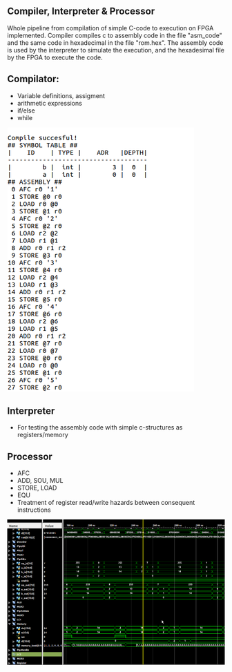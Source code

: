 ## Compiler, Interpreter & Processor
Whole pipeline from compilation of simple C-code to execution on FPGA implemented. Compiler compiles c to assembly code in the file "asm_code" and the same code in hexadecimal in the file "rom.hex". The assembly code is used by the interpreter to simulate the execution, and the hexadesimal file by the FPGA to execute the code.

## Compilator:
* Variable definitions, assigment
* arithmetic expressions
* if/else
* while

![compiler](Compiler.png?raw=true "Title")

## Interpreter
* For testing the assembly code with simple c-structures as registers/memory

## Processor
* AFC
* ADD, SOU, MUL
* STORE, LOAD
* EQU
* Treatment of register read/write hazards between consequent instructions

![processor](Processor.png?raw=true "Title")
